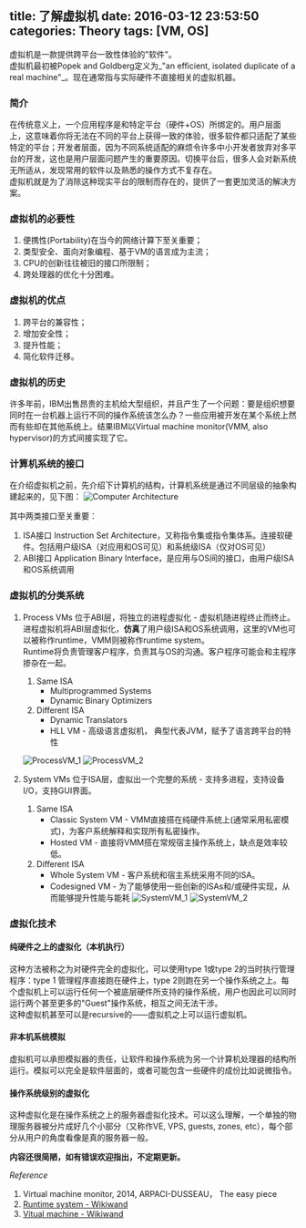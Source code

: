 title: 了解虚拟机
date: 2016-03-12 23:53:50
categories: Theory
tags: [VM, OS]
---

虚拟机是一款提供跨平台一致性体验的"软件"。   
虚拟机最初被Popek and Goldberg定义为_"an efficient, isolated duplicate of a real machine"_。现在通常指与实际硬件不直接相关的虚拟机器。

<!--more-->


### 简介

在传统意义上，一个应用程序是和特定平台（硬件+OS）所绑定的。用户层面上，这意味着你将无法在不同的平台上获得一致的体验，很多软件都只适配了某些特定的平台；开发者层面，因为不同系统适配的麻烦令许多中小开发者放弃对多平台的开发，这也是用户层面问题产生的重要原因。切换平台后，很多人会对新系统无所适从，发现常用的软件以及熟悉的操作方式不复存在。  
虚拟机就是为了消除这种现实平台的限制而存在的，提供了一套更加灵活的解决方案。
### 虚拟机的必要性
1. 便携性(Portability)在当今的网络计算下至关重要；
2. 类型安全、面向对象编程、基于VM的语言成为主流；
3. CPU的创新往往被旧的接口所限制；
4. 跨处理器的优化十分困难。

### 虚拟机的优点
1. 跨平台的兼容性；
2. 增加安全性；
3. 提升性能；
4. 简化软件迁移。

### 虚拟机的历史
许多年前，IBM出售昂贵的主机给大型组织，并且产生了一个问题：要是组织想要同时在一台机器上运行不同的操作系统该怎么办？一些应用被开发在某个系统上然而有些却在其他系统上。结果IBM以Virtual machine monitor(VMM, also hypervisor)的方式间接实现了它。

### 计算机系统的接口
在介绍虚拟机之前，先介绍下计算机的结构，计算机系统是通过不同层级的抽象构建起来的，见下图：
![Computer Architecture](http://7xkwu7.com1.z0.glb.clouddn.com/Computer_Architecture.png)

其中两类接口至关重要：

1. ISA接口
    Instruction Set Architecture，又称指令集或指令集体系。连接软硬件。包括用户级ISA（对应用和OS可见）和系统级ISA（仅对OS可见）
2. ABI接口
    Application Binary Interface，是应用与OS间的接口，由用户级ISA和OS系统调用

### 虚拟机的分类系统
1. Process VMs
位于ABI层，将独立的进程虚拟化 - 虚拟机随进程终止而终止。  
进程虚拟机将ABI层虚拟化，**仿真**了用户级ISA和OS系统调用，这里的VM也可以被称作runtime，VMM则被称作runtime system。  
Runtime将负责管理客户程序，负责其与OS的沟通。客户程序可能会和主程序掺杂在一起。
    1. Same ISA
        * Multiprogrammed Systems
        * Dynamic Binary Optimizers
    2. Different ISA
        * Dynamic Translators
        * HLL VM - 高级语言虚拟机， 典型代表JVM，赋予了语言跨平台的特性

	![ProcessVM_1](http://7xkwu7.com1.z0.glb.clouddn.com/ProcessVM%201.png)
	![ProcessVM_2](http://7xkwu7.com1.z0.glb.clouddn.com/ProcessVM%202.png)
2. System VMs
位于ISA层，虚拟出一个完整的系统 - 支持多进程，支持设备I/O，支持GUI界面。
    1. Same ISA
        * Classic System VM - VMM直接搭在纯硬件系统上(通常采用私密模式)，为客户系统解释和实现所有私密操作。
        * Hosted VM - 直接将VMM搭在常规宿主操作系统上，缺点是效率较低。
    2. Different ISA
        * Whole System VM - 客户系统和宿主系统采用不同的ISA。
        * Codesigned VM - 为了能够使用一些创新的ISAs和/或硬件实现，从而能够提升性能与能耗
	![SystemVM_1](http://7xkwu7.com1.z0.glb.clouddn.com/SystemVM_1.png)
	![SystemVM_2](http://7xkwu7.com1.z0.glb.clouddn.com/SystemVM_2.png)

### 虚拟化技术
#### 纯硬件之上的虚拟化（本机执行）
这种方法被称之为对硬件完全的虚拟化，可以使用type 1或type 2的当时执行管理程序：type 1 管理程序直接跑在硬件上，type 2则跑在另一个操作系统之上。每个虚拟机上可以运行任何一个被底层硬件所支持的操作系统，用户也因此可以同时运行两个甚至更多的"Guest"操作系统，相互之间无法干涉。  
这种虚拟机甚至可以是recursive的——虚拟机之上可以运行虚拟机。

#### 非本机系统模拟
虚拟机可以承担模拟器的责任，让软件和操作系统为另一个计算机处理器的结构所运行。模拟可以完全是软件层面的，或者可能包含一些硬件的成份比如说微指令。
####  操作系统级别的虚拟化
这种虚拟化是在操作系统之上的服务器虚拟化技术。可以这么理解，一个单独的物理服务器被分片成好几个小部分（又称作VE, VPS, guests, zones, etc），每个部分从用户的角度看像是真的服务器一般。

**内容还很简陋，如有错误欢迎指出，不定期更新。**


_Reference_

1. Virtual machine monitor, 2014, ARPACI-DUSSEAU， The easy piece
2. [Runtime system - Wikiwand](https://www.wikiwand.com/en/Runtime_system)
3. [Vitual machine - Wikiwand](https://www.wikiwand.com/en/Virtual_machine)
